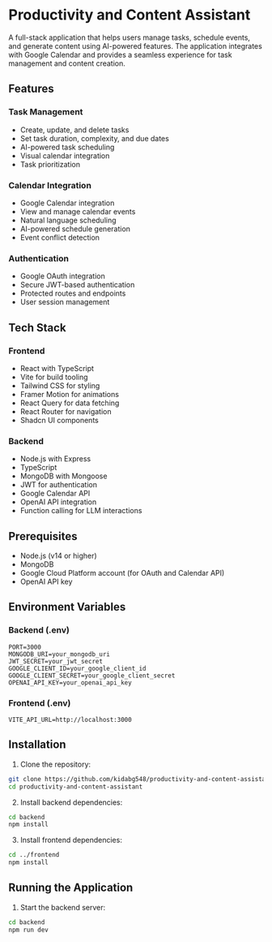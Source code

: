# Productivity and Content Assistant

A full-stack application that helps users manage tasks, schedule events, and generate content using AI-powered features. The application integrates with Google Calendar and provides a seamless experience for task management and content creation.

## Features

### Task Management
- Create, update, and delete tasks
- Set task duration, complexity, and due dates
- AI-powered task scheduling
- Visual calendar integration
- Task prioritization

### Calendar Integration
- Google Calendar integration
- View and manage calendar events
- Natural language scheduling
- AI-powered schedule generation
- Event conflict detection

### Authentication
- Google OAuth integration
- Secure JWT-based authentication
- Protected routes and endpoints
- User session management

## Tech Stack

### Frontend
- React with TypeScript
- Vite for build tooling
- Tailwind CSS for styling
- Framer Motion for animations
- React Query for data fetching
- React Router for navigation
- Shadcn UI components

### Backend
- Node.js with Express
- TypeScript
- MongoDB with Mongoose
- JWT for authentication
- Google Calendar API
- OpenAI API integration
- Function calling for LLM interactions

## Prerequisites

- Node.js (v14 or higher)
- MongoDB
- Google Cloud Platform account (for OAuth and Calendar API)
- OpenAI API key

## Environment Variables

### Backend (.env)
```env
PORT=3000
MONGODB_URI=your_mongodb_uri
JWT_SECRET=your_jwt_secret
GOOGLE_CLIENT_ID=your_google_client_id
GOOGLE_CLIENT_SECRET=your_google_client_secret
OPENAI_API_KEY=your_openai_api_key
```

### Frontend (.env)
```env
VITE_API_URL=http://localhost:3000
```

## Installation

1. Clone the repository:
```bash
git clone https://github.com/kidabg548/productivity-and-content-assistant.git
cd productivity-and-content-assistant
```

2. Install backend dependencies:
```bash
cd backend
npm install
```

3. Install frontend dependencies:
```bash
cd ../frontend
npm install
```

## Running the Application

1. Start the backend server:
```bash
cd backend
npm run dev
```
